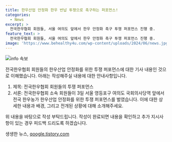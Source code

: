 ```yaml
---
title: 한우산업 안정화 한우 반납 투쟁으로 촉구하는 퍼포먼스!
categories:
  - News
excerpt: >
  전국한우협회 회원들, 서울 여의도 앞에서 한우 안정화 촉구 투쟁 퍼포먼스 진행 중.
feature_text: >
  전국한우협회 회원들, 서울 여의도 앞에서 한우 안정화 촉구 투쟁 퍼포먼스 진행 중.
image: 'https://www.behealthy4u.com/wp-content/uploads/2024/06/news.jpg'
---
```


<p><img src="https://www.behealthy4u.com/wp-content/uploads/2024/06/news.jpg" alt="info 속보" /></p>

<p>전국한우협회 회원들의 한우산업 안정화를 위한 투쟁 퍼포먼스에 대한 기사 내용인 것으로 이해했습니다. 아래는 작성해주실 내용에 대한 안내사항입니다.</p>

<ol>
<li>제목: 전국한우협회 회원들의 투쟁 퍼포먼스</li>
<li>서론: 전국한우협회 소속 회원들이 3일 서울 영등포구 여의도 국회의사당역 앞에서 전국 한우농가 한우산업 안정화를 위한 투쟁 퍼포먼스를 벌였습니다. 이에 대한 상세한 내용과 배경, 그리고 전개된 상황에 대해 소개해주세요.</li>
</ol>

<p>위 내용을 바탕으로 작성 부탁드립니다. 작성이 완료되면 내용을 확인하고 추가 지시사항이 있는 경우 피드백 드리도록 하겠습니다.</p>
생생한 뉴스, <a href="https://qoogle.tistory.com" rel="dofollow">qoogle.tistory.com</a>


